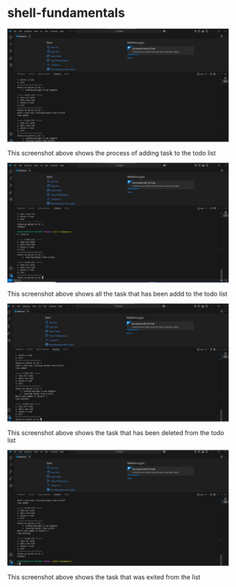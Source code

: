 # shell-fundamentals
![SHELL-FUNDAMENTALS](seceenshot1_todo.jpg)
<p>This screenshot above shows the process of adding task to the todo list</p>


![SHELL-FUNDALMENTALS](screenshot_viewall.jpg)
<p>This screenshot above shows all the task that has been addd to the todo list</p>



![SHELL-FUNDALMENTALS](screenshot_2_delete_task.jpg)
<p>This screenshot above shows the task that has been deleted from the todo list</p>


![SHELL-FUNDALMENTALS](screenshot3_exit.jpg)
<p>This screenshot above shows the task that was exited from the list</p>
